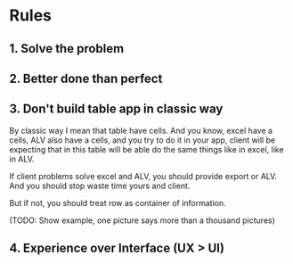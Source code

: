 # Rules

## 1. Solve the problem

## 2. Better done than perfect

## 3. Don't build table app in classic way

By classic way I mean that table have cells. And you know, excel have a cells, ALV also have a cells, and you try to do it in your app, client will be expecting that in this table will be able do the same things like in excel, like in ALV.

If client problems solve excel and ALV, you should provide export or ALV. And you should stop waste time yours and client.

But if not, you should treat row as container of information.

(TODO: Show example, one picture says more than a thousand pictures)


## 4. Experience over Interface (UX > UI)
